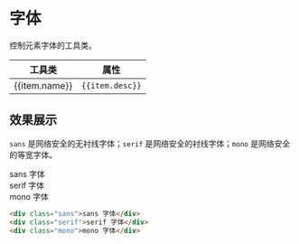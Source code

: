 # 字体

控制元素字体的工具类。

<Example class="p-0">
  <table class="table">
    <thead>
      <tr>
        <th class="w-20">工具类</th>
        <th>属性</th>
      </tr>
    </thead>
    <tbody>
      <tr v-for="item in fontFamilyJson">
        <td>{{item.name}}</td>
        <td><code>{{item.desc}}</code></td>
      </tr>
    </tbody>
   </table>
</Example>

## 效果展示

`sans` 是网络安全的无衬线字体；`serif` 是网络安全的衬线字体；`mono` 是网络安全的等宽字体。

<Example background="light-circle">
  <div class="text-lg sans">sans 字体</div>
  <div class="text-lg serif">serif 字体</div>
  <div class="text-lg mono">mono 字体</div>
</Example>

```html
<div class="sans">sans 字体</div>
<div class="serif">serif 字体</div>
<div class="mono">mono 字体</div>
```


<script setup>
  const fontFamilyJson = [
    {name: 'sans', desc: 'font-family: ui-sans-serif, system-ui, -apple-system, BlinkMacSystemFont, "Segoe UI", Roboto, "Helvetica Neue", Arial, "Noto Sans", sans-serif, "Apple Color Emoji", "Segoe UI Emoji", "Segoe UI Symbol", "Noto Color Emoji";'},
    {name: 'serif', desc: 'font-family: ui-serif, Georgia, Cambria, "Times New Roman", Times, serif;'},
    {name: 'mono', desc: 'font-family: ui-monospace, SFMono-Regular, Menlo, Monaco, Consolas, "Liberation Mono", "Courier New", monospace;'},
  ]
</script>
